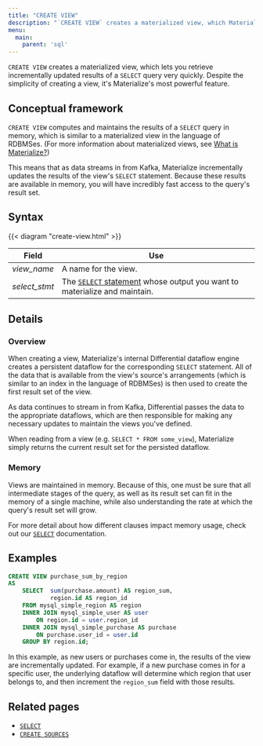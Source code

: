 ```yaml
---
title: "CREATE VIEW"
description: "`CREATE VIEW` creates a materialized view, which Materialize will incrementally maintain as updates occur to the underlying data."
menu:
  main:
    parent: 'sql'
---
```


`CREATE VIEW` creates a materialized view, which lets you retrieve incrementally
updated results of a `SELECT` query very quickly. Despite the simplicity of
creating a view, it's Materialize's most powerful feature.

## Conceptual framework

`CREATE VIEW` computes and maintains the results of a `SELECT` query in memory,
which is similar to a materialized view in the language of RDBMSes. (For more
information about materialized views, see [What is
Materialize?](../../overview/what-is-materialize))

This means that as data streams in from Kafka, Materialize incrementally updates
the results of the view's `SELECT` statement. Because these results are
available in memory, you will have incredibly fast access to the query's result
set.

## Syntax

{{< diagram "create-view.html" >}}

Field | Use
------|-----
_view&lowbar;name_ | A name for the view.
_select&lowbar;stmt_ | The [`SELECT` statement](../select) whose output you want to materialize and maintain.

## Details

### Overview

When creating a view, Materialize's internal Differential dataflow engine
creates a persistent dataflow for the corresponding `SELECT` statement. All of
the data that is available from the view's source's arrangements (which is
similar to an index in the language of RDBMSes) is then used to create the first
result set of the view.

As data continues to stream in from Kafka, Differential passes the data to the
appropriate dataflows, which are then responsible for making any necessary
updates to maintain the views you've defined.

When reading from a view (e.g. `SELECT * FROM some_view`), Materialize simply
returns the current result set for the persisted dataflow.

### Memory

Views are maintained in memory. Because of this, one must be sure that all
intermediate stages of the query, as well as its result set can fit in the
memory of a single machine, while also understanding the rate at which the
query's result set will grow.

For more detail about how different clauses impact memory usage, check out our
[`SELECT`](../select) documentation.

## Examples

```sql
CREATE VIEW purchase_sum_by_region
AS
    SELECT  sum(purchase.amount) AS region_sum,
            region.id AS region_id
    FROM mysql_simple_region AS region
    INNER JOIN mysql_simple_user AS user
        ON region.id = user.region_id
    INNER JOIN mysql_simple_purchase AS purchase
        ON purchase.user_id = user.id
    GROUP BY region.id;
```

In this example, as new users or purchases come in, the results of the view are
incrementally updated. For example, if a new purchase comes in for a specific
user, the underlying dataflow will determine which region that user belongs to,
and then increment the `region_sum` field with those results.

## Related pages

- [`SELECT`](../select)
- [`CREATE SOURCES`](../create-sources)

